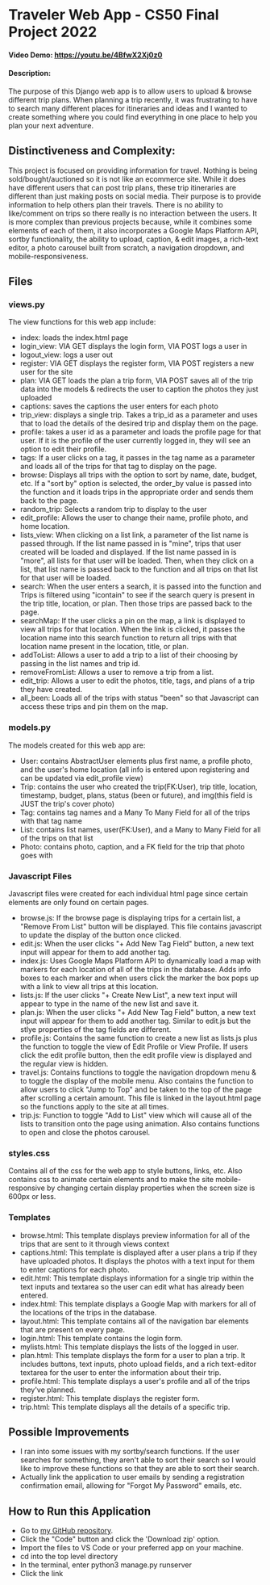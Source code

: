 # Traveler Web App - CS50 Final Project 2022

#### Video Demo: https://youtu.be/4BfwX2Xj0z0

#### Description: 
The purpose of this Django web app is to allow users to upload & browse different trip plans. When planning a trip recently, it was frustrating to have to search many different places for itineraries and ideas and I wanted to create something where you could find everything in one place to help you plan your next adventure.

## Distinctiveness and Complexity: 
This project is focused on providing information for travel. Nothing is being sold/bought/auctioned so it is not like an ecommerce site. While it does have different users that can post trip plans, these trip itineraries are different than just making posts on social media. Their purpose is to provide information to help others plan their travels. There is no ability to like/comment on trips so there really is no interaction between the users. It is more complex than previous projects because, while it combines some elements of each of them, it also incorporates a Google Maps Platform API, sortby functionality, the ability to upload, caption, & edit images, a rich-text editor, a photo carousel built from scratch, a navigation dropdown, and mobile-responsiveness. 

## Files
### views.py
The view functions for this web app include: 
- index: loads the index.html page
- login_view: VIA GET displays the login form, VIA POST logs a user in
- logout_view: logs a user out
- register: VIA GET displays the register form, VIA POST registers a new user for the site 
- plan: VIA GET loads the plan a trip form, VIA POST saves all of the trip data into the models & redirects the user to caption the photos they just uploaded
- captions: saves the captions the user enters for each photo
- trip_view: displays a single trip. Takes a trip_id as a parameter and uses that to load the details of the desired trip and display them on the page.
- profile: takes a user id as a parameter and loads the profile page for that user. If it is the profile of the user currently logged in, they will see an option to edit their profile.
- tags: If a user clicks on a tag, it passes in the tag name as a parameter and loads all of the trips for that tag to display on the page.
- browse: Displays all trips with the option to sort by name, date, budget, etc. If a "sort by" option is selected, the order_by value is passed into the function and it loads trips in the appropriate order and sends them back to the page.
- random_trip: Selects a random trip to display to the user
- edit_profile: Allows the user to change their name, profile photo, and home location. 
- lists_view: When clicking on a list link, a parameter of the list name is passed through. If the list name passed in is "mine", trips that user created will be loaded and displayed. If the list name passed in is "more", all lists for that user will be loaded. Then, when they click on a list, that list name is passed back to the function and all trips on that list for that user will be loaded.
- search: When the user enters a search, it is passed into the function and Trips is filtered using "icontain" to see if the search query is present in the trip title, location, or plan. Then those trips are passed back to the page.
- searchMap: If the user clicks a pin on the map, a link is displayed to view all trips for that location. When the link is clicked, it passes the location name into this search function to return all trips with that location name present in the location, title, or plan.
- addToList: Allows a user to add a trip to a list of their choosing by passing in the list names and trip id.
- removeFromList: Allows a user to remove a trip from a list.
- edit_trip: Allows a user to edit the photos, title, tags, and plans of a trip they have created.
- all_been: Loads all of the trips with status "been" so that Javascript can access these trips and pin them on the map. 

### models.py
The models created for this web app are:
- User: contains AbstractUser elements plus first name, a profile photo, and the user's home location (all info is entered upon registering and can be updated via edit_profile view)
- Trip: contains the user who created the trip(FK:User), trip title, location, timestamp, budget, plans, status (been or future), and img(this field is JUST the trip's cover photo)
- Tag: contains tag names and a Many To Many Field for all of the trips with that tag name
- List: contains list names, user(FK:User), and a Many to Many Field for all of the trips on that list
- Photo: contains photo, caption, and a FK field for the trip that photo goes with 

### Javascript Files
Javascript files were created for each individual html page since certain elements are only found on certain pages.
- browse.js: If the browse page is displaying trips for a certain list, a "Remove From List" button will be displayed. This file contains javascript to update the display of the button once clicked.
- edit.js: When the user clicks "+ Add New Tag Field" button, a new text input will appear for them to add another tag.
- index.js: Uses Google Maps Platform API to dynamically load a map with markers for each location of all of the trips in the database. Adds info boxes to each marker and when users click the marker the box pops up with a link to view all trips at this location. 
- lists.js: If the user clicks "+ Create New List", a new text input will appear to type in the name of the new list and save it.
- plan.js: When the user clicks "+ Add New Tag Field" button, a new text input will appear for them to add another tag. Similar to edit.js but the stlye properties of the tag fields are different.
- profile.js: Contains the same function to create a new list as lists.js plus the function to toggle the view of Edit Profile or View Profile. If users click the edit profile button, then the edit profile view is displayed and the regular view is hidden. 
- travel.js: Contains functions to toggle the navigation dropdown menu & to toggle the display of the mobile menu. Also contains the function to allow users to click "Jump to Top" and be taken to the top of the page after scrolling a certain amount. This file is linked in the layout.html page so the functions apply to the site at all times.
- trip.js: Function to toggle "Add to List" view which will cause all of the lists to transition onto the page using animation. Also contains functions to open and close the photos carousel. 

### styles.css
Contains all of the css for the web app to style buttons, links, etc. Also contains css to animate certain elements and to make the site mobile-responsive by changing certain display properties when the screen size is 600px or less.

### Templates
- browse.html: This template displays preview information for all of the trips that are sent to it through views context
- captions.html: This template is displayed after a user plans a trip if they have uploaded photos. It displays the photos with a text input for them to enter captions for each photo.
- edit.html: This template displays information for a single trip within the text inputs and textarea so the user can edit what has already been entered.
- index.html: This template displays a Google Map with markers for all of the locations of the trips in the database. 
- layout.html: This template contains all of the navigation bar elements that are present on every page.
- login.html: This template contains the login form.
- mylists.html: This template displays the lists of the logged in user.
- plan.html: This template displays the form for a user to plan a trip. It includes buttons, text inputs, photo upload fields, and a rich text-editor textarea for the user to enter the information about their trip. 
- profile.html: This template displays a user's profile and all of the trips they've planned.
- register.html: This template displays the register form.
- trip.html: This template displays all the details of a specific trip. 

## Possible Improvements
- I ran into some issues with my sortby/search functions. If the user searches for something, they aren't able to sort their search so I would like to improve these functions so that they are able to sort their search. 
- Actually link the application to user emails by sending a registration confirmation email, allowing for "Forgot My Password" emails, etc.

## How to Run this Application
- Go to [my GitHub repository](https://github.com/ginacostanzo/CS50W-Final.git).
- Click the "Code" button and click the 'Download zip' option.
- Import the files to VS Code or your preferred app on your machine. 
- cd into the top level directory
- In the terminal, enter python3 manage.py runserver
- Click the link
